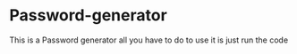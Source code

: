 # Password-generator
This is a Password generator 
all you have to do to use it is just run the code
